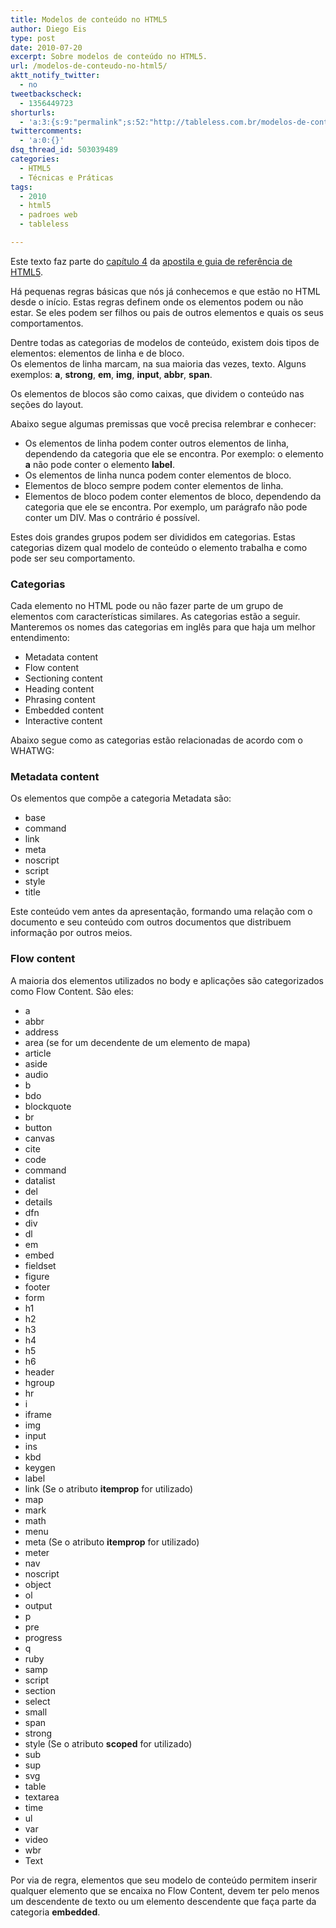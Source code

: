 ```yaml
---
title: Modelos de conteúdo no HTML5
author: Diego Eis
type: post
date: 2010-07-20
excerpt: Sobre modelos de conteúdo no HTML5.
url: /modelos-de-conteudo-no-html5/
aktt_notify_twitter:
  - no
tweetbackscheck:
  - 1356449723
shorturls:
  - 'a:3:{s:9:"permalink";s:52:"http://tableless.com.br/modelos-de-conteudo-no-html5";s:7:"tinyurl";s:26:"http://tinyurl.com/3sd6vhb";s:4:"isgd";s:19:"http://is.gd/MFP3Ld";}'
twittercomments:
  - 'a:0:{}'
dsq_thread_id: 503039489
categories:
  - HTML5
  - Técnicas e Práticas
tags:
  - 2010
  - html5
  - padroes web
  - tableless

---
```

Este texto faz parte do [capítulo 4][1] da [apostila e guia de referência de HTML5][2].

Há pequenas regras básicas que nós já conhecemos e que estão no HTML desde o início. Estas regras definem onde os elementos podem ou não estar. Se eles podem ser filhos ou pais de outros elementos e quais os seus comportamentos.

Dentre todas as categorias de modelos de conteúdo, existem dois tipos de elementos: elementos de linha e de bloco.   
Os elementos de linha marcam, na sua maioria das vezes, texto. Alguns exemplos: **a**, **strong**, **em**, **img**, **input**, **abbr**, **span**.

Os elementos de blocos são como caixas, que dividem o conteúdo nas seções do layout.

Abaixo segue algumas premissas que você precisa relembrar e conhecer:

  * Os elementos de linha podem conter outros elementos de linha, dependendo da categoria que ele se encontra. Por exemplo: o elemento **a** não pode conter o elemento **label**.
  * Os elementos de linha nunca podem conter elementos de bloco.
  * Elementos de bloco sempre podem conter elementos de linha.
  * Elementos de bloco podem conter elementos de bloco, dependendo da categoria que ele se encontra. Por exemplo, um parágrafo não pode conter um DIV. Mas o contrário é possível.

Estes dois grandes grupos podem ser divididos em categorias. Estas categorias dizem qual modelo de conteúdo o elemento trabalha e como pode ser seu comportamento.

### Categorias

Cada elemento no HTML pode ou não fazer parte de um grupo de elementos com características similares. As categorias estão a seguir. Manteremos os nomes das categorias em inglês para que haja um melhor entendimento:

  * Metadata content
  * Flow content
  * Sectioning content
  * Heading content
  * Phrasing content
  * Embedded content
  * Interactive content

Abaixo segue como as categorias estão relacionadas de acordo com o WHATWG:



### Metadata content

Os elementos que compõe a categoria Metadata são:

  * base
  * command
  * link
  * meta
  * noscript
  * script
  * style
  * title

Este conteúdo vem antes da apresentação, formando uma relação com o documento e seu conteúdo com outros documentos que distribuem informação por outros meios.

### Flow content

A maioria dos elementos utilizados no body e aplicações são categorizados como Flow Content. São eles:

  * a
  * abbr
  * address
  * area (se for um decendente de um elemento de mapa)
  * article
  * aside
  * audio
  * b
  * bdo
  * blockquote
  * br
  * button
  * canvas
  * cite
  * code
  * command
  * datalist
  * del
  * details
  * dfn
  * div
  * dl
  * em
  * embed
  * fieldset
  * figure
  * footer
  * form
  * h1
  * h2
  * h3
  * h4
  * h5
  * h6
  * header
  * hgroup
  * hr
  * i
  * iframe
  * img
  * input
  * ins
  * kbd
  * keygen
  * label
  * link (Se o atributo **itemprop** for utilizado)
  * map
  * mark
  * math
  * menu
  * meta (Se o atributo **itemprop** for utilizado)
  * meter
  * nav
  * noscript
  * object
  * ol
  * output
  * p
  * pre
  * progress
  * q
  * ruby
  * samp
  * script
  * section
  * select
  * small
  * span
  * strong
  * style (Se o atributo **scoped** for utilizado)
  * sub
  * sup
  * svg
  * table
  * textarea
  * time
  * ul
  * var
  * video
  * wbr
  * Text

Por via de regra, elementos que seu modelo de conteúdo permitem inserir qualquer elemento que se encaixa no Flow Content, devem ter pelo menos um descendente de texto ou um elemento descendente que faça parte da categoria **embedded**.

 [1]: http://tableless.com.br/html5/?chapter=4
 [2]: http://tableless.com.br/html5/
